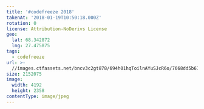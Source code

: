 ```yaml
---
title: '#codefreeze 2018'
takenAt: '2018-01-19T10:50:18.000Z'
rotation: 0
license: Attribution-NoDerivs License
geo:
  lat: 68.342872
  lng: 27.475875
tags:
  - codefreeze
url: >-
  //images.ctfassets.net/bncv3c2gt878/694h01hqToilnAYuSJcR6o/7668dd5b6776cf22f377a7e9b8cb20e8/codefreeze-2018_25929141428_o
size: 2152075
image:
  width: 4192
  height: 2358
contentType: image/jpeg
---
```


